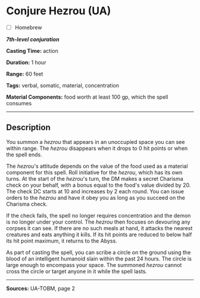 # Conjure Hezrou (UA)

- [ ] Homebrew

***7th-level conjuration***

**Casting Time:** action

**Duration:** 1 hour

**Range:** 60 feet

**Tags:** verbal, somatic, material, concentration

**Material Components:** food worth at least 100 gp, which the spell consumes

---

## Description
You summon a *hezrou* that appears in an unoccupied space you can see within range.
The *hezrou* disappears when it drops to 0 hit points or when the spell ends.

The *hezrou*'s attitude depends on the value of the food used as a material component for this spell.
Roll initiative for the *hezrou*, which has its own turns.
At the start of the *hezrou*'s turn, the DM makes a secret Charisma check on your behalf, with a bonus equal to the food's value divided by 20.
The check DC starts at 10 and increases by 2 each round.
You can issue orders to the *hezrou* and have it obey you as long as you succeed on the Charisma check.

If the check fails, the spell no longer requires concentration and the demon is no longer under your control.
The *hezrou* then focuses on devouring any corpses it can see.
If there are no such meals at hand, it attacks the nearest creatures and eats anything it kills.
If its hit points are reduced to below half its hit point maximum, it returns to the Abyss.

As part of casting the spell, you can scribe a circle on the ground using the blood of an intelligent humanoid slain within the past 24 hours.
The circle is large enough to encompass your space.
The summoned *hezrou* cannot cross the circle or target anyone in it while the spell lasts.

---

**Sources:** UA-TOBM, page 2
